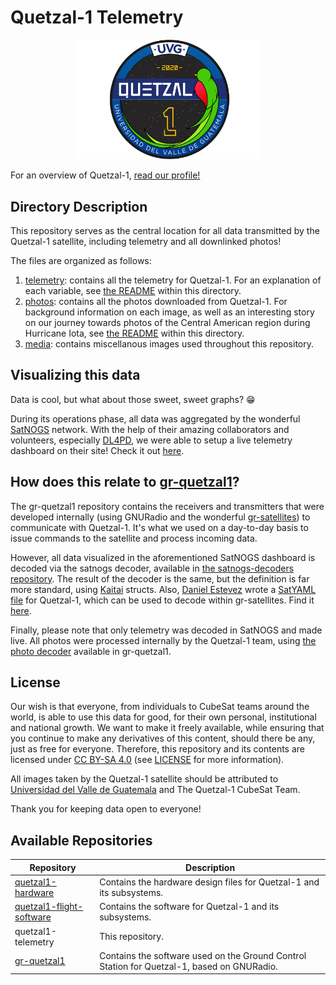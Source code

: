 # Quetzal-1 Telemetry

<p align="center">
<img width="300" src="./media/quetzal_1_badge.png">
</p>

For an overview of Quetzal-1, [read our profile!](https://github.com/Quetzal-1-CubeSat-Team)

## Directory Description

This repository serves as the central location for all data transmitted by the Quetzal-1 satellite, including telemetry and all downlinked photos!

The files are organized as follows:

1. [telemetry](./telemetry/): contains all the telemetry for Quetzal-1. For an explanation of each variable, see [the README](./telemetry/README.md) within this directory.
2. [photos](./photos/): contains all the photos downloaded from Quetzal-1. For background information on each image, as well as an interesting story on our journey towards photos of the Central American region during Hurricane Iota, see [the README](./photos/README.md) within this directory.
3. [media](./media/): contains miscellanous images used throughout this repository.

## Visualizing this data

Data is cool, but what about those sweet, sweet graphs? :grin:

During its operations phase, all data was aggregated by the wonderful [SatNOGS](https://satnogs.org/) network. With the help of their amazing collaborators and volunteers, especially [DL4PD](https://github.com/DL4PD), we were able to setup a live telemetry dashboard on their site! Check it out [here](https://dashboard.satnogs.org/d/js5kQceWz/quetzal-1-telemetry).

## How does this relate to [gr-quetzal1](https://github.com/danalvarez/gr-quetzal1)?

The gr-quetzal1 repository contains the receivers and transmitters that were developed internally (using GNURadio and the wonderful [gr-satellites](https://github.com/daniestevez/gr-satellites)) to communicate with Quetzal-1. It's what we used on a day-to-day basis to issue commands to the satellite and process incoming data.

However, all data visualized in the aforementioned SatNOGS dashboard is decoded via the satnogs decoder, available in [the satnogs-decoders repository](https://gitlab.com/librespacefoundation/satnogs/satnogs-decoders/-/blob/master/ksy/quetzal1.ksy). The result of the decoder is the same, but the definition is far more standard, using [Kaitai](https://kaitai.io/) structs. Also, [Daniel Estevez](https://github.com/daniestevez) wrote a [SatYAML file](https://gr-satellites.readthedocs.io/en/latest/satyaml.html) for Quetzal-1, which can be used to decode within gr-satellites. Find it [here](https://github.com/daniestevez/gr-satellites/blob/main/python/telemetry/quetzal1.py).

Finally, please note that only telemetry was decoded in SatNOGS and made live. All photos were processed internally by the Quetzal-1 team, using [the photo decoder](https://github.com/danalvarez/gr-quetzal1/blob/master/apps/receiver/write_photo.py) available in gr-quetzal1.

## License

Our wish is that everyone, from individuals to CubeSat teams around the world, is able to use this data for good, for their own personal, institutional and national growth. We want to make it freely available, while ensuring that you continue to make any derivatives of this content, should there be any, just as free for everyone. Therefore, this repository and its contents are licensed under [CC BY-SA 4.0](https://creativecommons.org/licenses/by-sa/4.0/) (see [LICENSE](./LICENSE.txt) for more information).

All images taken by the Quetzal-1 satellite should be attributed to [Universidad del Valle de Guatemala](https://www.uvg.edu.gt/) and The Quetzal-1 CubeSat Team.

Thank you for keeping data open to everyone!

## Available Repositories

| Repository               | Description                                                                                                             |
|--------------------------|-------------------------------------------------------------------------------------------------------------------------|
| [quetzal1-hardware](https://github.com/Quetzal-1-CubeSat-Team/quetzal1-hardware)        | Contains the hardware design files for Quetzal-1 and its subsystems.                                                    |
| [quetzal1-flight-software](https://github.com/Quetzal-1-CubeSat-Team/quetzal1-flight-software) | Contains the software for Quetzal-1 and its subsystems.                                                                 |
| quetzal1-telemetry             | This repository. |
| [gr-quetzal1](https://github.com/danalvarez/gr-quetzal1)              | Contains the software used on the Ground Control Station for Quetzal-1, based on GNURadio. |
